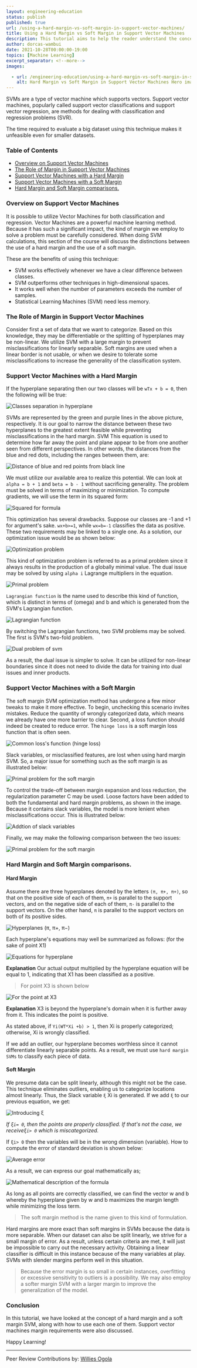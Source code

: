 ```yaml
---
layout: engineering-education
status: publish
published: true
url: /using-a-hard-margin-vs-soft-margin-in-support-vector-machines/
title: Using a Hard Margin vs Soft Margin in Support Vector Machines
description: This tutorial aims to help the reader understand the concept of a hard margin and a soft margin SVM, along with how to use each one of them.
author: dorcas-wambui
date: 2021-10-28T00:00:00-19:00
topics: [Machine Learning]
excerpt_separator: <!--more-->
images:

  - url: /engineering-education/using-a-hard-margin-vs-soft-margin-in-support-vector-machines/hero.jpg
    alt: Hard Margin vs Soft Margin in Support Vector Machines Hero image
---
```

SVMs are a type of vector machine which supports vectors. Support vector machines, popularly called support vector classifications and support vector regression, are methods for dealing with classification and regression problems (SVR). 
<!--more-->
The time required to evaluate a big dataset using this technique makes it unfeasible even for smaller datasets. 

### Table of Contents
- [Overview on Support Vector Machines](#overview-on-support-vector-machines)
- [The Role of Margin in Support Vector Machines](#the-role-of-margin-in-support-vector-machines)
- [Support Vector Machines with a Hard Margin](#support-vector-machines-with-a-hard-margin)
- [Support Vector Machines with a Soft Margin](#support-vector-machines-with-a-soft-margin)
- [Hard Margin and Soft Margin comparisons.](#hard-margin-and-soft-margin-comparisons)

### Overview on Support Vector Machines
It is possible to utilize Vector Machines for both classification and regression. Vector Machines are a powerful machine learning method. Because it has such a significant impact, the kind of margin we employ to solve a problem must be carefully considered. When doing SVM calculations, this section of the course will discuss the distinctions between the use of a hard margin and the use of a soft margin.

These are the benefits of using this technique:
- SVM works effectively whenever we have a clear difference between classes.
- SVM outperforms other techniques in high-dimensional spaces.
- It works well when the number of parameters exceeds the number of samples.
- Statistical Learning Machines (SVM) need less memory.

### The Role of Margin in Support Vector Machines
Consider first a set of data that we want to categorize. Based on this knowledge, they may be differentiable or the splitting of hyperplanes may be non-linear. We utilize SVM with a large margin to prevent misclassifications for linearly separable. Soft margins are used when a linear border is not usable, or when we desire to tolerate some misclassifications to increase the generality of the classification system.

### Support Vector Machines with a Hard Margin
If the hyperplane separating  then our two classes will be `wTx + b = 0`, then the following will be true:

![Classes separation in hyperplane](engineering-education/using-a-hard-margin-vs-soft-margin-in-support-vector-machines/margin.jpg)

SVMs are represented by the green and purple lines in the above picture, respectively. It is our goal to narrow the distance between these two hyperplanes to the greatest extent feasible while preventing misclassifications in the hard margin. SVM This equation is used to determine how far away the point and plane appear to be from one another seen from different perspectives. In other words, the distances from  the blue and red dots, including the ranges between them, are:

![Distance of blue and red points from black line](engineering-education/using-a-hard-margin-vs-soft-margin-in-support-vector-machines/distance.jpg) 

We must utilize our available area to realize this potential. We can look at `alpha = b + 1` and `beta = b - 1` without sacrificing generality. The problem must be solved in terms of maximizing or minimization. To compute gradients, we will use the term in its squared form:

![Squared for formula](engineering-education/using-a-hard-margin-vs-soft-margin-in-support-vector-machines/gradient.jpg)

This optimization has several drawbacks. Suppose our classes are -1 and +1 for argument's sake. `wx+b>=1`, while `wx=b=-1` classifies the data as positive. These two requirements may be linked to a single one. As a solution, our optimization issue would be as shown below:

![Optimization problem](engineering-education/using-a-hard-margin-vs-soft-margin-in-support-vector-machines/formula.jpg)

This kind of optimization problem is referred to as a primal problem since it always results in the production of a globally minimal value. The dual issue may be solved by using `alpha i` Lagrange multipliers in the equation.

![Primal problem](engineering-education/using-a-hard-margin-vs-soft-margin-in-support-vector-machines/primal.jpg)

`Lagrangian function` is the name used to describe this kind of function, which is distinct in terms of (omega) and b and which is generated from the SVM's Lagrangian function.

![Lagrangian function](engineering-education/using-a-hard-margin-vs-soft-margin-in-support-vector-machines/function.jpg)

By switching the Lagrangian functions, two SVM problems may be solved. The first is SVM's two-fold problem.

![Dual problem of svm](engineering-education/using-a-hard-margin-vs-soft-margin-in-support-vector-machines/dual.jpg)

As a result, the dual issue is simpler to solve. It can be utilized for non-linear boundaries since it does not need to divide the data for training into dual issues and inner products.

### Support Vector Machines with a Soft Margin
The soft margin SVM optimization method has undergone a few minor tweaks to make it more effective. To begin, unchecking this scenario invites mistakes. Reduce the quantity of wrongly categorized data, which means we already have one more barrier to clear. Second, a loss function should indeed be created to reduce error. The `hinge loss` is a soft margin loss function that is often seen.

![Common loss's function (hinge loss)](engineering-education/using-a-hard-margin-vs-soft-margin-in-support-vector-machines/hinge.jpg)

Slack variables, or misclassified features, are lost when using hard margin SVM. So, a major issue for something such as  the soft margin is as illustrated below:

![Primal problem for the soft margin](engineering-education/using-a-hard-margin-vs-soft-margin-in-support-vector-machines/marg.jpg)

To control the trade-off between margin expansion and loss reduction, the regularization parameter C may be used. Loose factors have been added to both the fundamental and hard margin problems, as shown in the image. Because it contains slack variables, the model is more lenient when misclassifications occur. This is illustrated below:

![Addtion of slack variables](engineering-education/using-a-hard-margin-vs-soft-margin-in-support-vector-machines/slack.jpg)

Finally, we may make the following comparison between the two issues:

![Primal problem for the soft margin](engineering-education/using-a-hard-margin-vs-soft-margin-in-support-vector-machines/max.jpg)

### Hard Margin and Soft Margin comparisons.
#### Hard Margin
Assume there are three hyperplanes denoted by the letters `(π, π+, π+)`, so that on the positive side of each of them, `π+` is parallel to the support vectors, and on the negative side of each of them, `π-` is parallel to the support vectors. On the other hand, `π` is parallel to the support vectors on both of its positive sides.

![Hyperplanes (π, π+, π−)](engineering-education/using-a-hard-margin-vs-soft-margin-in-support-vector-machines/negative.jpg)

Each hyperplane's equations may well be summarized as follows:
(for the sake of point X1)

![Equations for hyperplane](engineering-education/using-a-hard-margin-vs-soft-margin-in-support-vector-machines/hyper.jpg)

**Explanation**
Our actual output multiplied by the hyperplane equation will be equal to 1, indicating that X1 has been classified as a positive.

> For point X3 is shown below

![For the point at X3](engineering-education/using-a-hard-margin-vs-soft-margin-in-support-vector-machines/three.jpg)

**Explanation**
X3 is beyond the hyperplane's domain when it is further away from it. This indicates the point is positive.

As stated above, if `Yi(WT*Xi +b) > 1`, then Xi is properly categorized; otherwise, Xi is wrongly classified.

If we add an outlier, our hyperplane becomes worthless since it cannot differentiate linearly separable points. As a result, we must use `hard margin SVMs` to classify each piece of data.

#### Soft Margin
We presume data can be split linearly, although this might not be the case. This technique eliminates outliers, enabling us to categorize locations almost linearly. Thus, the Slack variable  `ξ` Xi is generated. If we add  `ξ` to our previous equation, we get:

![Introducing ξ](engineering-education/using-a-hard-margin-vs-soft-margin-in-support-vector-machines/xi.jpg)

*If `ξi= 0`, then the points are properly classified. If that's not the case, we receive`ξi> 0` which is miscategorized.*

If `ξi> 0` then the variables will be in the wrong dimension (variable). How to compute the error of  standard deviation is shown below:

![Average error](engineering-education/using-a-hard-margin-vs-soft-margin-in-support-vector-machines/error.jpg)

As a result, we can express our goal mathematically as;

![Mathematical description of the formula](engineering-education/using-a-hard-margin-vs-soft-margin-in-support-vector-machines/min.jpg)

As long as all points are correctly classified, we can find the vector w and b whereby the hyperplane given by w and b maximizes the margin length while minimizing the loss term.

> The soft margin method is the name given to this kind of formulation.

Hard margins are more exact than soft margins in SVMs because the data is more separable. When our dataset can also be split linearly, we strive for a small margin of error. As a result, unless certain criteria are met, it will just be impossible to carry out the necessary activity. Obtaining a linear classifier is difficult in this instance because of the many variables at play. SVMs with slender margins perform well in this situation.

> Because the error margin is so small in certain instances, overfitting or excessive sensitivity to outliers is a possibility. We may also employ a softer margin SVM with a larger margin to improve the generalization of the model.

### Conclusion
In this tutorial, we have looked at the concept of a hard margin and a soft margin SVM, along with how to use each one of them. Support vector machines margin requirements were also discussed.

Happy Learning!

---
Peer Review Contributions by: [Willies Ogola](/engineering-education/authors/willies-ogola/)
